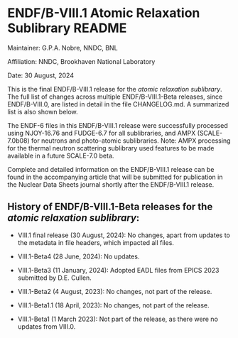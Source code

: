 ENDF/B-VIII.1 Atomic Relaxation Sublibrary README
==============================================================================

Maintainer: G.P.A. Nobre, NNDC, BNL

Affiliation: NNDC, Brookhaven National Laboratory

Date: 30 August, 2024


This is the final ENDF/B-VIII.1 release for the *atomic relaxation sublibrary*. The full list of changes across multiple ENDF/B-VIII.1-Beta releases, since ENDF/B-VIII.0, are listed in detail in the file CHANGELOG.md. A summarized list is also shown below.

The ENDF-6 files in this ENDF/B-VIII.1 release were successfully processed using NJOY-16.76 and FUDGE-6.7 for all sublibraries, and AMPX (SCALE-7.0b08) for neutrons and photo-atomic sublibraries.  Note: AMPX processing for the thermal neutron scattering sublibrary used features to be made available in a future SCALE-7.0 beta.

Complete and detailed information on the ENDF/B-VIII.1 release can be found in the accompanying article that will be submitted for publication in the Nuclear Data Sheets journal shortly after the ENDF/B-VIII.1 release.



History of ENDF/B-VIII.1-Beta releases for the *atomic relaxation sublibrary*:
----

* VIII.1 final release (30 August, 2024): No changes, apart from updates to the metadata in file headers, which impacted all files.

* VIII.1-Beta4 (28 June, 2024): No updates.

* VIII.1-Beta3 (11 January, 2024): Adopted EADL files from EPICS 2023 submitted by D.E. Cullen.

* VIII.1-Beta2 (4 August, 2023): No changes, not part of the release.

* VIII.1-Beta1.1 (18 April, 2023): No changes, not part of the release.

* VIII.1-Beta1 (1 March 2023): Not part of the release, as there were no updates from VIII.0.



